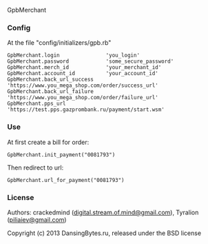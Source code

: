 GpbMerchant

### Config

At the file "config/initializers/gpb.rb"

```
GpbMerchant.login               'you_login'
GpbMerchant.password            'some_secure_password'
GpbMerchant.merch_id            'your_merchant_id'
GpbMerchant.account_id          'your_account_id'
GpbMerchant.back_url_success    'https://www.you_mega_shop.com/order/success_url'
GpbMerchant.back_url_failure    'https://www.you_mega_shop.com/order/failure_url'
GpbMerchant.pps_url             'https://test.pps.gazprombank.ru/payment/start.wsm'
```

### Use

At first create a bill for order:

`GpbMerchant.init_payment("0081793")`

Then redirect to url:

`GpbMerchant.url_for_payment("0081793")`

### License

Authors: crackedmind (digital.stream.of.mind@gmail.com), Tyralion (piliaiev@gmail.com)

Copyright (c) 2013 DansingBytes.ru, released under the BSD license

